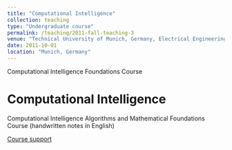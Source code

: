```yaml
---
title: "Computational Intelligence"
collection: teaching
type: "Undergraduate course"
permalink: /teaching/2011-fall-teaching-3
venue: "Technical University of Munich, Germany, Electrical Engineering and Computer Science"
date: 2011-10-01
location: "Munich, Germany"
---
```

Computational Intelligence Foundations Course

Computational Intelligence
===============================

Computational Intelligence Algorithms and Mathematical Foundations Course (handwritten notes in English)

 [Course support](https://github.com/caxenie/cristianaxenie.github.io/raw/master/files/CristianAxenie_Computational_Intelligence_Course_Seminars.pdf)
